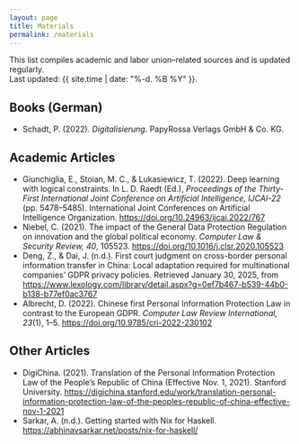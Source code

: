 ```yaml
---
layout: page
title: Materials
permalink: /materials
---
```

<p>This list compiles academic and labor union–related sources and is updated regularly.<br>
Last updated: {{ site.time | date: "%-d. %B %Y" }}.</p>

<h2>Books (German)</h2>
<ul>
  <li>Schadt, P. (2022). <i>Digitalisierung</i>. PapyRossa Verlags GmbH & Co. KG.</li>
</ul>

<h2>Academic Articles</h2>
<ul>
  <li>Giunchiglia, E., Stoian, M. C., & Lukasiewicz, T. (2022). Deep learning with logical constraints. In L. D. Raedt (Ed.), <i>Proceedings of the Thirty-First International Joint Conference on Artificial Intelligence, IJCAI-22</i> (pp. 5478–5485). International Joint Conferences on Artificial Intelligence Organization. <a href="https://doi.org/10.24963/ijcai.2022/767">https://doi.org/10.24963/ijcai.2022/767</a></li>

  <li>Niebel, C. (2021). The impact of the General Data Protection Regulation on innovation and the global political economy. <i>Computer Law & Security Review, 40</i>, 105523. <a href="https://doi.org/10.1016/j.clsr.2020.105523">https://doi.org/10.1016/j.clsr.2020.105523</a></li>

  <li>Deng, Z., & Dai, J. (n.d.). First court judgment on cross-border personal information transfer in China: Local adaptation required for multinational companies’ GDPR privacy policies. Retrieved January 30, 2025, from <a href="https://www.lexology.com/library/detail.aspx?g=0ef7b467-b539-44b0-b138-b77ef0ac3767">https://www.lexology.com/library/detail.aspx?g=0ef7b467-b539-44b0-b138-b77ef0ac3767</a></li>

  <li>Albrecht, D. (2022). Chinese first Personal Information Protection Law in contrast to the European GDPR. <i>Computer Law Review International, 23</i>(1), 1–5. <a href="https://doi.org/10.9785/cri-2022-230102">https://doi.org/10.9785/cri-2022-230102</a></li>
</ul>

<h2>Other Articles</h2>
<ul>
  <li>DigiChina. (2021). Translation of the Personal Information Protection Law of the People’s Republic of China (Effective Nov. 1, 2021). Stanford University. <a href="https://digichina.stanford.edu/work/translation-personal-information-protection-law-of-the-peoples-republic-of-china-effective-nov-1-2021">https://digichina.stanford.edu/work/translation-personal-information-protection-law-of-the-peoples-republic-of-china-effective-nov-1-2021</a></li>

  <li>Sarkar, A. (n.d.). Getting started with Nix for Haskell. <a href="https://abhinavsarkar.net/posts/nix-for-haskell/">https://abhinavsarkar.net/posts/nix-for-haskell/</a></li>
</ul>

<!--
<h2>Talks & Presentations (German)</h2>
<ul>
  <li>NUWiss – Netzwerk Unterbau Wissenschaft (Producer). (2025, April 3). <i>Umfrage zur Situation des Mittelbaus an österreichischen Universitäten</i> [Video recording]. FAKTory. <a href="https://www.youtube.com/watch?v=gWepdKlMtp4">https://www.youtube.com/watch?v=gWepdKlMtp4</a></li>
</ul>--> 

